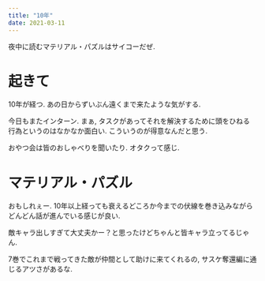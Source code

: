 ```yaml
---
title: "10年"
date: 2021-03-11
---
```


夜中に読むマテリアル・パズルはサイコーだぜ.
# 起きて
10年が経つ. あの日からずいぶん遠くまで来たような気がする.

今日もまたインターン. まぁ, タスクがあってそれを解決するために頭をひねる行為というのはなかなか面白い. こういうのが得意なんだと思う.

おやつ会は皆のおしゃべりを聞いたり. オタクって感じ.

# マテリアル・パズル
おもしれぇー. 10年以上経っても衰えるどころか今までの伏線を巻き込みながらどんどん話が進んでいる感じが良い.

敵キャラ出しすぎて大丈夫かー？と思ったけどちゃんと皆キャラ立ってるじゃん.

7巻でこれまで戦ってきた敵が仲間として助けに来てくれるの, サスケ奪還編に通じるアツさがあるな.